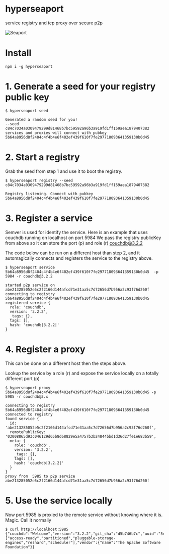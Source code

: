 hyperseaport
============

service registry and tcp proxy over secure p2p

![Seaport](https://web.archive.org/web/20141205152524im_/http://substack.net/images/seaport.png "Seaport")

# Install

```
npm i -g hyperseaport
```


# 1. Generate a seed for your registry public key

```
$ hyperseaport seed

Generated a random seed for you!
--seed c84c7034a0309479299d81468b7bc59592a96b3a919fd1ff159aea1879407382
services and proxies will connect with pubkey 5b64a8956d8f2404c4f4b4e6f402ef439f610f7fe297718093641359130b0d45
```

# 2. Start a registry

Grab the seed from step 1 and use it to boot the registry. 

```
$ hyperseaport registry --seed c84c7034a0309479299d81468b7bc59592a96b3a919fd1ff159aea1879407382

Registry listening. Connect with pubkey  5b64a8956d8f2404c4f4b4e6f402ef439f610f7fe297718093641359130b0d45

```

# 3. Register a service

Semver is used for identify the service. Here is an example that uses couchdb running on localhost on port 5984
We pass the registry publicKey from above so it can store the port (p) and role (r) couchdb@3.2.2

The code below can be run on a different host than step 2, and it automagically connects and registers the service to the registry above.

```
$ hyperseaport service 5b64a8956d8f2404c4f4b4e6f402ef439f610f7fe297718093641359130b0d45  -p 5984 -r couchdb@3.2.2

started p2p service on abe213285052e5c2f2166d144afcd71e31aa5c7d72656d7b956a2c93f76d260f
connecting to registry 5b64a8956d8f2404c4f4b4e6f402ef439f610f7fe297718093641359130b0d45
registered service {
  role: 'couchdb',
  version: '3.2.2',
  _tags: {},
  tags: [],
  hash: 'couchdb|3.2.2|'
}
```

# 4. Register a proxy

This can be done on a different host then the steps above.

Lookup the service by a role (r) and expose the service locally on a totally different port (p)

```
$ hyperseaport proxy 5b64a8956d8f2404c4f4b4e6f402ef439f610f7fe297718093641359130b0d45 -p 5985 -r couchdb@3.x

connecting to registry 5b64a8956d8f2404c4f4b4e6f402ef439f610f7fe297718093641359130b0d45
connected to registry
found service {
  id: 'abe213285052e5c2f2166d144afcd71e31aa5c7d72656d7b956a2c93f76d260f',
  remotePublicKey: '03008865d93c046129d65b8d68829e5a4757b3b24844bbd1d36d27fe1e683b59',
  meta: {
    role: 'couchdb',
    version: '3.2.2',
    _tags: {},
    tags: [],
    hash: 'couchdb|3.2.2|'
  }
}
proxy from  5985 to p2p service abe213285052e5c2f2166d144afcd71e31aa5c7d72656d7b956a2c93f76d260f

```

# 5. Use the service locally

Now port 5985 is proxied to the remote service without knowing where it is. Magic. Call it normally

```
$ curl http://localhost:5985
{"couchdb":"Welcome","version":"3.2.2","git_sha":"d5b746b7c","uuid":"5e3ccc9fd986f473f182ce246c1e214c","features":["access-ready","partitioned","pluggable-storage-engines","reshard","scheduler"],"vendor":{"name":"The Apache Software Foundation"}}

```
